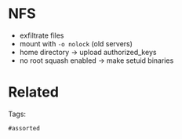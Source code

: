 # NFS
- exfiltrate files
- mount with `-o nolock` (old servers)
- home directory -> upload authorized_keys
- no root squash enabled -> make setuid binaries

# Related


Tags:

    #assorted
